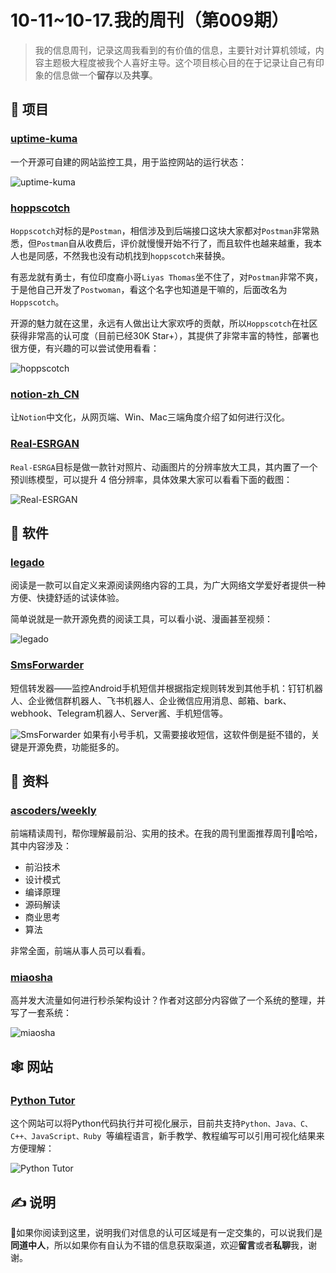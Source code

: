 # 10-11~10-17.我的周刊（第009期）

>我的信息周刊，记录这周我看到的有价值的信息，主要针对计算机领域，内容主题极大程度被我个人喜好主导。这个项目核心目的在于记录让自己有印象的信息做一个**留存**以及**共享**。

## 🎯 项目

### [uptime-kuma](https://github.com/louislam/uptime-kuma)

一个开源可自建的网站监控工具，用于监控网站的运行状态：

![uptime-kuma](https://gitee.com/howie6879/oss/raw/master/uPic/vTUcC7.jpg)

### [hoppscotch](https://github.com/hoppscotch/hoppscotch)

`Hoppscotch`对标的是`Postman`，相信涉及到后端接口这块大家都对`Postman`非常熟悉，但`Postman`自从收费后，评价就慢慢开始不行了，而且软件也越来越重，我本人也是同感，不然我也没有动机找到`hoppscotch`来替换。

有恶龙就有勇士，有位印度裔小哥`Liyas Thomas`坐不住了，对`Postman`非常不爽，于是他自己开发了`Postwoman`，看这个名字也知道是干嘛的，后面改名为`Hoppscotch`。

开源的魅力就在这里，永远有人做出让大家欢呼的贡献，所以`Hoppscotch`在社区获得非常高的认可度（目前已经30K Star+），其提供了非常丰富的特性，部署也很方便，有兴趣的可以尝试使用看看：

![hoppscotch](https://gitee.com/howie6879/oss/raw/master/uPic/sPde7J.png)

### [notion-zh_CN](https://github.com/Reamd7/notion-zh_CN)

让`Notion`中文化，从网页端、Win、Mac三端角度介绍了如何进行汉化。

### [Real-ESRGAN](https://www.appinn.com/real-esrgan/)

`Real-ESRGA`目标是做一款针对照片、动画图片的分辨率放大工具，其内置了一个预训练模型，可以提升 4 倍分辨率，具体效果大家可以看看下面的截图：

![Real-ESRGAN](https://gitee.com/howie6879/oss/raw/master/uPic/DBST14.jpg)

## 🤖 软件

### [legado](https://github.com/gedoor/legado)

阅读是一款可以自定义来源阅读网络内容的工具，为广大网络文学爱好者提供一种方便、快捷舒适的试读体验。

简单说就是一款开源免费的阅读工具，可以看小说、漫画甚至视频：

![legado](https://gitee.com/howie6879/oss/raw/master/uPic/jSEBJ9.png)

### [SmsForwarder](https://github.com/pppscn/SmsForwarder)

短信转发器——监控Android手机短信并根据指定规则转发到其他手机：钉钉机器人、企业微信群机器人、飞书机器人、企业微信应用消息、邮箱、bark、webhook、Telegram机器人、Server酱、手机短信等。

![SmsForwarder](https://gitee.com/howie6879/oss/raw/master/uPic/v6owv0.jpg)
如果有小号手机，又需要接收短信，这软件倒是挺不错的，关键是开源免费，功能挺多的。


##  👀 资料

### [ascoders/weekly](https://github.com/ascoders/weekly)

前端精读周刊，帮你理解最前沿、实用的技术。在我的周刊里面推荐周刊👏哈哈，其中内容涉及：
- 前沿技术
- 设计模式
- 编译原理
- 源码解读
- 商业思考
- 算法

非常全面，前端从事人员可以看看。

### [miaosha](https://github.com/qiurunze123/miaosha)

高并发大流量如何进行秒杀架构设计？作者对这部分内容做了一个系统的整理，并写了一套系统：

![miaosha](https://gitee.com/howie6879/oss/raw/master/uPic/WXcZTY.jpg)


## 🕸 网站

### [Python Tutor](https://pythontutor.com/?)

这个网站可以将Python代码执行并可视化展示，目前共支持`Python、Java、C、C++、JavaScript、Ruby `等编程语言，新手教学、教程编写可以引用可视化结果来方便理解：

![Python Tutor](https://gitee.com/howie6879/oss/raw/master/uPic/hIdiXA.png)

## ✍️ 说明

🙌如果你阅读到这里，说明我们对信息的认可区域是有一定交集的，可以说我们是**同道中人**，所以如果你有自认为不错的信息获取渠道，欢迎**留言**或者**私聊**我，谢谢。